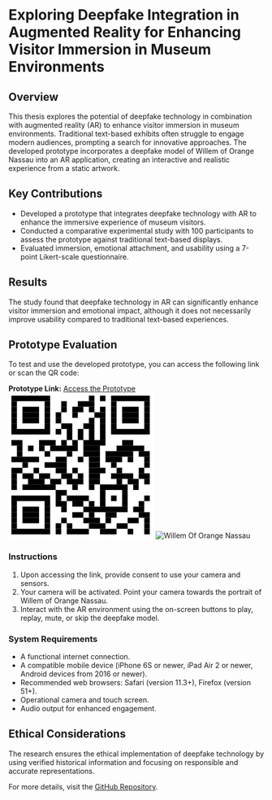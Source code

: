 # Exploring Deepfake Integration in Augmented Reality for Enhancing Visitor Immersion in Museum Environments

## Overview
This thesis explores the potential of deepfake technology in combination with augmented reality (AR) to enhance visitor immersion in museum environments. Traditional text-based exhibits often struggle to engage modern audiences, prompting a search for innovative approaches. The developed prototype incorporates a deepfake model of Willem of Orange Nassau into an AR application, creating an interactive and realistic experience from a static artwork.

## Key Contributions
- Developed a prototype that integrates deepfake technology with AR to enhance the immersive experience of museum visitors.
- Conducted a comparative experimental study with 100 participants to assess the prototype against traditional text-based displays.
- Evaluated immersion, emotional attachment, and usability using a 7-point Likert-scale questionnaire.

## Results
The study found that deepfake technology in AR can significantly enhance visitor immersion and emotional impact, although it does not necessarily improve usability compared to traditional text-based experiences.

## Prototype Evaluation
To test and use the developed prototype, you can access the following link or scan the QR code:

**Prototype Link:** [Access the Prototype](https://y2e76.zappar.io/5429005348798520342/2.1/)
![QR Code](QR_prototype.png)
![Willem Of Orange Nassau](WilliamOfOrangeNassau.jpg)

### Instructions
1. Upon accessing the link, provide consent to use your camera and sensors.
2. Your camera will be activated. Point your camera towards the portrait of Willem of Orange Nassau.
3. Interact with the AR environment using the on-screen buttons to play, replay, mute, or skip the deepfake model.

### System Requirements
- A functional internet connection.
- A compatible mobile device (iPhone 6S or newer, iPad Air 2 or newer, Android devices from 2016 or newer).
- Recommended web browsers: Safari (version 11.3+), Firefox (version 51+).
- Operational camera and touch screen.
- Audio output for enhanced engagement.

## Ethical Considerations
The research ensures the ethical implementation of deepfake technology by using verified historical information and focusing on responsible and accurate representations.

For more details, visit the [GitHub Repository](https://github.com/bramsmal/Master-Thesis).
